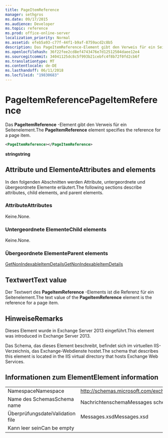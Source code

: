 ```yaml
---
title: PageItemReference
manager: sethgros
ms.date: 09/17/2015
ms.audience: Developer
ms.topic: reference
ms.prod: office-online-server
localization_priority: Normal
ms.assetid: efeb5a93-c77f-44f1-b9af-8759acd2c8b5
description: Das PageItemReference-Element gibt den Verweis für ein Seitenelement.
ms.openlocfilehash: 36f22fee2cd8ef4743476e7d12512504daee12e4
ms.sourcegitcommit: 34041125dc8c5f993b21cebfc4f8b72f0fd2cb6f
ms.translationtype: MT
ms.contentlocale: de-DE
ms.lasthandoff: 06/11/2018
ms.locfileid: "19830683"
---
```

# <a name="pageitemreference"></a><span data-ttu-id="7072c-103">PageItemReference</span><span class="sxs-lookup"><span data-stu-id="7072c-103">PageItemReference</span></span>

<span data-ttu-id="7072c-104">Das **PageItemReference** -Element gibt den Verweis für ein Seitenelement.</span><span class="sxs-lookup"><span data-stu-id="7072c-104">The **PageItemReference** element specifies the reference for a page item.</span></span> 
  
```XML
<PageItemReference></PageItemReference>
```

 <span data-ttu-id="7072c-105">**string**</span><span class="sxs-lookup"><span data-stu-id="7072c-105">**string**</span></span>
## <a name="attributes-and-elements"></a><span data-ttu-id="7072c-106">Attribute und Elemente</span><span class="sxs-lookup"><span data-stu-id="7072c-106">Attributes and elements</span></span>

<span data-ttu-id="7072c-107">In den folgenden Abschnitten werden Attribute, untergeordnete und übergeordnete Elemente erläutert.</span><span class="sxs-lookup"><span data-stu-id="7072c-107">The following sections describe attributes, child elements, and parent elements.</span></span>
  
### <a name="attributes"></a><span data-ttu-id="7072c-108">Attribute</span><span class="sxs-lookup"><span data-stu-id="7072c-108">Attributes</span></span>

<span data-ttu-id="7072c-109">Keine.</span><span class="sxs-lookup"><span data-stu-id="7072c-109">None.</span></span>
  
### <a name="child-elements"></a><span data-ttu-id="7072c-110">Untergeordnete Elemente</span><span class="sxs-lookup"><span data-stu-id="7072c-110">Child elements</span></span>

<span data-ttu-id="7072c-111">Keine.</span><span class="sxs-lookup"><span data-stu-id="7072c-111">None.</span></span>
  
### <a name="parent-elements"></a><span data-ttu-id="7072c-112">Übergeordnete Elemente</span><span class="sxs-lookup"><span data-stu-id="7072c-112">Parent elements</span></span>

[<span data-ttu-id="7072c-113">GetNonIndexableItemDetails</span><span class="sxs-lookup"><span data-stu-id="7072c-113">GetNonIndexableItemDetails</span></span>](getnonindexableitemdetails.md)
  
## <a name="text-value"></a><span data-ttu-id="7072c-114">Textwert</span><span class="sxs-lookup"><span data-stu-id="7072c-114">Text value</span></span>

<span data-ttu-id="7072c-115">Der Textwert des **PageItemReference** -Elements ist die Referenz für ein Seitenelement.</span><span class="sxs-lookup"><span data-stu-id="7072c-115">The text value of the **PageItemReference** element is the reference for a page item.</span></span> 
  
## <a name="remarks"></a><span data-ttu-id="7072c-116">Hinweise</span><span class="sxs-lookup"><span data-stu-id="7072c-116">Remarks</span></span>

<span data-ttu-id="7072c-117">Dieses Element wurde in Exchange Server 2013 eingeführt.</span><span class="sxs-lookup"><span data-stu-id="7072c-117">This element was introduced in Exchange Server 2013.</span></span>
  
<span data-ttu-id="7072c-118">Das Schema, das dieses Element beschreibt, befindet sich im virtuellen IIS-Verzeichnis, das Exchange-Webdienste hostet.</span><span class="sxs-lookup"><span data-stu-id="7072c-118">The schema that describes this element is located in the IIS virtual directory that hosts Exchange Web Services.</span></span>
  
## <a name="element-information"></a><span data-ttu-id="7072c-119">Informationen zum Element</span><span class="sxs-lookup"><span data-stu-id="7072c-119">Element information</span></span>

|||
|:-----|:-----|
|<span data-ttu-id="7072c-120">Namespace</span><span class="sxs-lookup"><span data-stu-id="7072c-120">Namespace</span></span>  <br/> |http://schemas.microsoft.com/exchange/services/2006/messages  <br/> |
|<span data-ttu-id="7072c-121">Name des Schemas</span><span class="sxs-lookup"><span data-stu-id="7072c-121">Schema name</span></span>  <br/> |<span data-ttu-id="7072c-122">Nachrichtenschema</span><span class="sxs-lookup"><span data-stu-id="7072c-122">Messages schema</span></span>  <br/> |
|<span data-ttu-id="7072c-123">Überprüfungsdatei</span><span class="sxs-lookup"><span data-stu-id="7072c-123">Validation file</span></span>  <br/> |<span data-ttu-id="7072c-124">Messages.xsd</span><span class="sxs-lookup"><span data-stu-id="7072c-124">Messages.xsd</span></span>  <br/> |
|<span data-ttu-id="7072c-125">Kann leer sein</span><span class="sxs-lookup"><span data-stu-id="7072c-125">Can be empty</span></span>  <br/> ||
   

